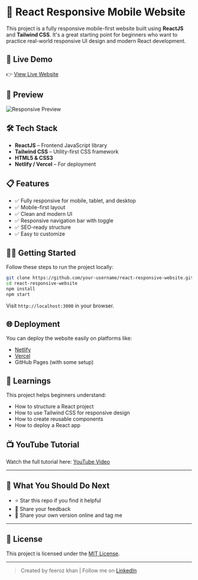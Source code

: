 # 📱 React Responsive Mobile Website

This project is a fully responsive mobile-first website built using **ReactJS** and **Tailwind CSS**. It's a great starting point for beginners who want to practice real-world responsive UI design and modern React development.

## 🚀 Live Demo

👉 [View Live Website](http://voluble-alpaca-96fba1.netlify.app)

## 📸 Preview

![Responsive Preview](https://youtu.be/QyyPww262Ww?si=ihKa-nYEJuA9P7fQ)

## 🛠️ Tech Stack

- **ReactJS** – Frontend JavaScript library
- **Tailwind CSS** – Utility-first CSS framework
- **HTML5 & CSS3**
- **Netlify / Vercel** – For deployment

## 📋 Features

- ✅ Fully responsive for mobile, tablet, and desktop
- ✅ Mobile-first layout
- ✅ Clean and modern UI
- ✅ Responsive navigation bar with toggle
- ✅ SEO-ready structure
- ✅ Easy to customize

## 🧑‍💻 Getting Started

Follow these steps to run the project locally:

```bash
git clone https://github.com/your-username/react-responsive-website.git
cd react-responsive-website
npm install
npm start
```

Visit `http://localhost:3000` in your browser.

## 🌐 Deployment

You can deploy the website easily on platforms like:

- [Netlify](http://voluble-alpaca-96fba1.netlify.app)
- [Vercel](http://voluble-alpaca-96fba1.netlify.app)
- GitHub Pages (with some setup)

## 🧠 Learnings

This project helps beginners understand:

- How to structure a React project
- How to use Tailwind CSS for responsive design
- How to create reusable components
- How to deploy a React app

## 📺 YouTube Tutorial

Watch the full tutorial here: [YouTube Video](https://youtu.be/QyyPww262Ww?si=ihKa-nYEJuA9P7fQ)

---

## 📌 What You Should Do Next

- ⭐ Star this repo if you find it helpful
- 💬 Share your feedback
- 📢 Share your own version online and tag me

---

## 📝 License

This project is licensed under the [MIT License](LICENSE).

---

> Created by feeroz khan | Follow me on [LinkedIn](https://www.linkedin.com/in/feeroz-khan-js-react/)
